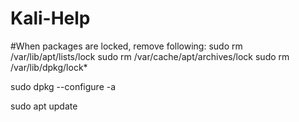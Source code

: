 # Kali-Help

#When packages are locked, remove following:
sudo rm /var/lib/apt/lists/lock
sudo rm /var/cache/apt/archives/lock
sudo rm /var/lib/dpkg/lock*

sudo dpkg --configure -a


sudo apt update
